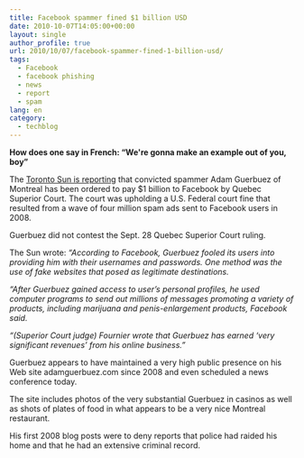 ```yaml
---
title: Facebook spammer fined $1 billion USD
date: 2010-10-07T14:05:00+00:00
layout: single
author_profile: true
url: 2010/10/07/facebook-spammer-fined-1-billion-usd/
tags:
  - Facebook
  - facebook phishing
  - news
  - report
  - spam
lang: en
category: 
  - techblog
---
```

**How does one say in French: “We're gonna make an example out of you, boy”**

The [Toronto Sun is reporting](http://www.torontosun.com/news/canada/2010/10/05/15595181.html) that convicted spammer Adam Guerbuez of Montreal has been ordered to pay $1 billion to Facebook by Quebec Superior Court. The court was upholding a U.S. Federal court fine that resulted from a wave of four million spam ads sent to Facebook users in 2008.

Guerbuez did not contest the Sept. 28 Quebec Superior Court ruling.

The Sun wrote: _“According to Facebook, Guerbuez fooled its users into providing him with their usernames and passwords. One method was the use of fake websites that posed as legitimate destinations._

_“After Guerbuez gained access to user’s personal profiles, he used computer programs to send out millions of messages promoting a variety of products, including marijuana and penis-enlargement products, Facebook said._

_“(Superior Court judge) Fournier wrote that Guerbuez has earned ‘very significant revenues’ from his online business.”_

Guerbuez appears to have maintained a very high public presence on his Web site adamguerbuez.com since 2008 and even scheduled a news conference today.

The site includes photos of the very substantial Guerbuez in casinos as well as shots of plates of food in what appears to be a very nice Montreal restaurant.

His first 2008 blog posts were to deny reports that police had raided his home and that he had an extensive criminal record.